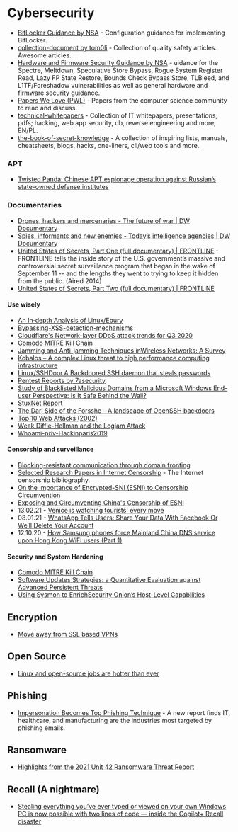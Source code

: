 # Cybersecurity


- [BitLocker Guidance by NSA](https://github.com/nsacyber/BitLocker-Guidance) - Configuration guidance for implementing BitLocker.
- [collection-document by tom0li](https://github.com/tom0li/collection-document) - Collection of quality safety articles. Awesome articles. 
- [Hardware and Firmware Security Guidance by NSA](https://github.com/nsacyber/Hardware-and-Firmware-Security-Guidance) - uidance for the Spectre, Meltdown, Speculative Store Bypass, Rogue System Register Read, Lazy FP State Restore, Bounds Check Bypass Store, TLBleed, and L1TF/Foreshadow vulnerabilities as well as general hardware and firmware security guidance.
- [Papers We Love (PWL)](https://github.com/papers-we-love/papers-we-love) - Papers from the computer science community to read and discuss. 
- [technical-whitepapers](https://github.com/trimstray/technical-whitepapers) - Collection of IT whitepapers, presentations, pdfs; hacking, web app security, db, reverse engineering and more; EN/PL.
- [the-book-of-secret-knowledge](https://github.com/trimstray/the-book-of-secret-knowledge) - A collection of inspiring lists, manuals, cheatsheets, blogs, hacks, one-liners, cli/web tools and more.

### APT
- [Twisted Panda: Chinese APT espionage operation against Russian’s state-owned defense institutes](https://research.checkpoint.com/2022/twisted-panda-chinese-apt-espionage-operation-against-russians-state-owned-defense-institutes/)

### Documentaries
- [Drones, hackers and mercenaries - The future of war | DW Documentary](https://www.youtube.com/watch?v=MZ60UDys_ZE&t=1s)
- [Spies, informants and new enemies - Today’s intelligence agencies | DW Documentary](https://www.youtube.com/watch?v=VX6xMrTJRCo)
- [United States of Secrets, Part One (full documentary) | FRONTLINE](https://www.youtube.com/watch?v=kaUemcqIQ-k) - FRONTLINE tells the inside story of the U.S. government’s massive and controversial secret surveillance program that began in the wake of September 11 -- and the lengths they went to trying to keep it hidden from the public. (Aired 2014)
- [United States of Secrets, Part Two (full documentary) | FRONTLINE](https://www.youtube.com/watch?v=rs2iN0oVdt4)

#### Use wisely
- [An In‑depth Analysis of Linux/Ebury](https://www.welivesecurity.com/2014/02/21/an-in-depth-analysis-of-linuxebury/)
- [Bypassing-XSS-detection-mechanisms](https://github.com/s0md3v/MyPapers/tree/master/Bypassing-XSS-detection-mechanisms)
- [Cloudflare's Network-layer DDoS attack trends for Q3 2020](https://blog.cloudflare.com/network-layer-ddos-attack-trends-for-q3-2020/)
- [Comodo MITRE Kill Chain](https://techtalk.comodo.com/2020/08/27/comodo-mitre-kill-chain/)
- [Jamming and Anti-jamming Techniques inWireless Networks: A Survey](https://www.cs.montana.edu/yang/paper/jamming.pdf)
- [Kobalos – A complex Linux threat to high performance computing infrastructure](https://www.welivesecurity.com/2021/02/02/kobalos-complex-linux-threat-high-performance-computing-infrastructure/)
- [Linux/SSHDoor.A Backdoored SSH daemon that steals passwords](https://www.welivesecurity.com/2013/01/24/linux-sshdoor-a-backdoored-ssh-daemon-that-steals-passwords/)
- [Pentest Reports by 7asecurity](https://7asecurity.com/publications)
- [Study of Blacklisted Malicious Domains from a Microsoft Windows End-user Perspective: Is It Safe Behind the Wall?](https://ojs.bibsys.no/index.php/NIK/article/download/890/751)
- [StuxNet Report](https://www.threatminer.org/report.php?q=Stuxnet_Under_the_Microscope.pdf&y=2011#gsc.tab=0&gsc.q=Stuxnet_Under_the_Microscope.pdf&gsc.page=1)
- [The Darj Side of the Forsshe - A landscape of OpenSSH backdoors](https://www.welivesecurity.com/wp-content/uploads/2018/12/ESET-The_Dark_Side_of_the_ForSSHe.pdf)
- [Top 10 Web Attacks (2002)](https://www.blackhat.com/presentations/bh-asia-02/bh-asia-02-shah.pdf)
- [Weak Diffie-Hellman and the Logjam Attack](https://weakdh.org/)
- [Whoami-priv-Hackinparis2019](https://github.com/decoder-it/whoami-priv-Hackinparis2019/blob/master/whoamiprivParis_Split.pdf)


 #### Censorship and surveillance
 - [Blocking-resistant communication through domain fronting](https://www.bamsoftware.com/papers/fronting/)
 - [Selected Research Papers in Internet Censorship](https://censorbib.nymity.ch/) - The Internet censorship bibliography.
 - [On the Importance of Encrypted-SNI (ESNI) to Censorship Circumvention](https://www.usenix.org/system/files/foci19-paper_chai_update.pdf)
 - [Exposing and Circumventing China's Censorship of ESNI](https://geneva.cs.umd.edu/posts/china-censors-esni/esni/)
 - 13.02.21 - [Venice is watching tourists' every move](https://edition.cnn.com/travel/article/venice-control-room-tourism/index.html)
 - 08.01.21 - [WhatsApp Tells Users: Share Your Data With Facebook Or We’ll Delete Your Account](https://www.forbes.com/sites/carlypage/2021/01/08/whatsapp-tells-users-share-your-data-with-facebook-or-well-deactivate-your-account/)
 - 12.10.20 - [How Samsung phones force Mainland China DNS service upon Hong Kong WiFi users (Part 1)](https://blog.headuck.com/2020/10/12/samsung-phones-force-mainland-china-dns-service-upon-hong-kong-wifi-users/)

 #### Security and System Hardening
 - [Comodo MITRE Kill Chain](https://techtalk.comodo.com/2020/08/27/comodo-mitre-kill-chain/)
 - [Software Updates Strategies: a Quantitative Evaluation against Advanced Persistent Threats](https://arxiv.org/pdf/2205.07759.pdf)
 - [Using Sysmon to EnrichSecurity Onion’s Host-Level Capabilities](https://defensivedepth.files.wordpress.com/2015/03/using-sysmon-to-enrich-security-onions-host-level-capabilities6.pdf)

## Encryption
- [Move away from SSL based VPNs](https://www.bleepingcomputer.com/news/security/norway-recommends-replacing-ssl-vpn-to-prevent-breaches/)

## Open Source
- [Linux and open-source jobs are hotter than ever](https://www.zdnet.com/article/linux-and-open-source-jobs-are-hotter-than-ever/#ftag=MSF97b2187)

## Phishing
- [Impersonation Becomes Top Phishing Technique](https://www.darkreading.com/attacks-breaches/impersonation-becomes-top-phishing-technique/d/d-id/1341443?_mc=rss_x_drr_edt_aud_dr_x_x-rss-simple) - A new report finds IT, healthcare, and manufacturing are the industries most targeted by phishing emails.

## Ransomware
- [Highlights from the 2021 Unit 42 Ransomware Threat Report](https://unit42.paloaltonetworks.com/ransomware-threat-report-highlights/)

## Recall (A nightmare)
- [Stealing everything you’ve ever typed or viewed on your own Windows PC is now possible with two lines of code — inside the Copilot+ Recall disaster](https://doublepulsar.com/recall-stealing-everything-youve-ever-typed-or-viewed-on-your-own-windows-pc-is-now-possible-da3e12e9465e)
